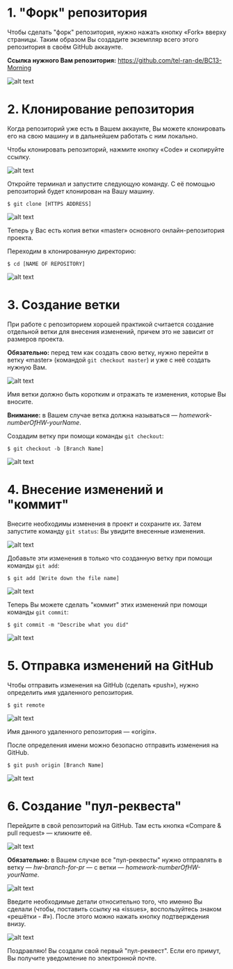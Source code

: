 #   1. "Форк" репозитория

Чтобы сделать "форк" репозитория, нужно нажать кнопку «Fork» вверху страницы. Таким образом Вы создадите экземпляр всего этого репозитория в своём GitHub аккаунте.

**Ссылка нужного Вам репозитория:** https://github.com/tel-ran-de/BC13-Morning

![alt text](images/ForkRepo.PNG)

#   2. Клонирование репозитория

Когда репозиторий уже есть в Вашем аккаунте, Вы можете клонировать его на свою машину и в дальнейшем работать с ним локально.

Чтобы клонировать репозиторий, нажмите кнопку «Code» и скопируйте ссылку.

![alt text](images/ClonedRepo.PNG)

Откройте терминал и запустите следующую команду. С её помощью репозиторий будет клонирован на Вашу машину.

`$ git clone [HTTPS ADDRESS]`

![alt text](images/ClonedRepoTerminal.PNG)

Теперь у Вас есть копия ветки «master» основного онлайн-репозитория проекта.

Переходим в клонированную директорию:

`$ cd [NAME OF REPOSITORY]`

![alt text](images/MoveToDirectory.PNG)

#   3. Создание ветки
   
При работе с репозиторием хорошей практикой считается создание отдельной ветки для внесения изменений, причем это не зависит от размеров проекта.

**Обязательно:** перед тем как создать свою ветку, нужно перейти в ветку «master» (командой `git checkout master`) и уже с неё создать нужную Вам.

![alt text](images/ChangeBranch.PNG)

Имя ветки должно быть коротким и отражать те изменения, которые Вы вносите.

**Внимание:** в Вашем случае ветка должна называться — _homework-numberOfHW-yourName_.

Создадим ветку при помощи команды `git checkout`:

`$ git checkout -b [Branch Name]`

![alt text](images/CreateBranch.PNG)

#   4. Внесение изменений и "коммит"
   
Внесите необходимы изменения в проект и сохраните их. Затем запустите команду `git status`: Вы увидите внесенные изменения.

![alt text](images/GitStatus.PNG)

Добавьте эти изменения в только что созданную ветку при помощи команды `git add`:

`$ git add [Write down the file name]`

![alt text](images/GitAdd.PNG)

Теперь Вы можете сделать "коммит" этих изменений при помощи команды `git commit`:

`$ git commit -m "Describe what you did"`

![alt text](images/gitCommit.PNG)

#   5. Отправка изменений на GitHub
   
Чтобы отправить изменения на GitHub (сделать «push»), нужно определить имя удаленного репозитория.

`$ git remote`

![alt text](images/GitRemote.PNG)

Имя данного удаленного репозитория — «origin».

После определения имени можно безопасно отправить изменения на GitHub.

`$ git push origin [Branch Name]`

![alt text](images/GitPush.PNG)

#   6. Создание "пул-реквеста"
   
Перейдите в свой репозиторий на GitHub. Там есть кнопка «Compare & pull request» — кликните её.

![alt text](images/CompareAndPullRrequest.PNG)

**Обязательно:** в Вашем случае все "пул-реквесты" нужно отправлять в ветку — _hw-branch-for-pr_ — с ветки — _homework-numberOfHW-yourName_.

![alt text](images/CorrectBranch.PNG)

Введите необходимые детали относительно того, что именно Вы сделали (чтобы, поставить ссылку на «issues», воспользуйтесь знаком «решётки - #»). После этого можно нажать кнопку подтверждения внизу.

![alt text](images/PullRequestWithLink.PNG)

Поздравляю! Вы создали свой первый "пул-реквест". Если его примут, Вы получите уведомление по электронной почте.
